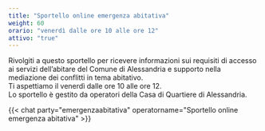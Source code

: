 ```yaml
---
title: "Sportello online emergenza abitativa"
weight: 60
orario: "venerdì dalle ore 10 alle ore 12"
attivo: "true"
---
```


Rivolgiti a questo sportello per ricevere informazioni sui requisiti di accesso ai servizi dell’abitare del Comune di Alessandria e supporto nella mediazione dei conflitti in tema abitativo.  
Ti aspettiamo il venerdì dalle ore 10 alle ore 12.  
Lo sportello è gestito da operatori della Casa di Quartiere di Alessandria.

{{< chat party="emergenzaabitativa" operatorname="Sportello online emergenza abitativa" >}}
